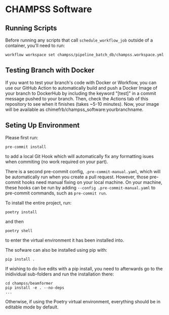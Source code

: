 # CHAMPSS Software

## Running Scripts

Before running any scripts that call `schedule_workflow_job` outside of a container, you'll need to run:
```
workflow workspace set champss/pipeline_batch_db/champss.workspace.yml
```

## Testing Branch with Docker

If you want to test your branch's code with Docker or Workflow, you can use our GitHub Action to automatically build and push a Docker Image of your branch to DockerHub by including the keyword "[test]" in a commit message pushed to your branch. Then, check the Actions tab of this repository to see when it finishes (takes ~5-10 minutes). Now, your image will be available as chimefrb/champss_software:yourbranchname.

## Seting Up Environment

Please first run:
```
pre-commit install
```
to add a local Git Hook which will automatically fix any formatting isues when commiting (no work required on your part).

There is a second pre-commit config, `.pre-commit-manual.yaml`, which will be automatically run when you create a pull request.
However, those pre-commit hooks need manual fixing on your local machine.
On your machine, these hooks can be run by adding `--config .pre-commit-manual.yaml` to pre-commit commands, such as `pre-commit run`.

To install the entire project, run:
```
poetry install
```
and then
```
poetry shell
```
to enter the virtual environment it has been installed into.

The sofware can also be installed using pip with:
```
pip install .
```

If wishing to do live edits with a pip install, you need to afterwards go to the inidividual sub-folders and run the installation there:
```
cd champss/beamformer
pip install -e . --no-deps
...
```
Otherwise, if using the Poetry virtual environment, everything should be in editable mode by default.
